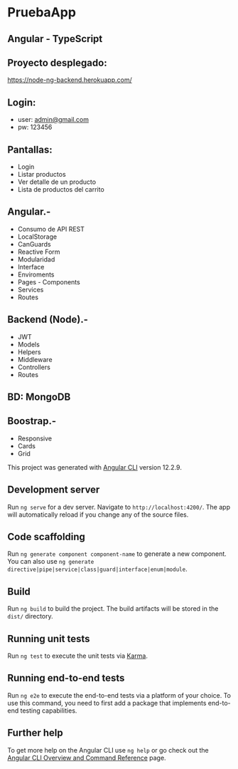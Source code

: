 # PruebaApp

## Angular - TypeScript

## Proyecto desplegado:
https://node-ng-backend.herokuapp.com/

## Login:
- user: admin@gmail.com
- pw: 123456

## Pantallas:
- Login
- Listar productos
- Ver detalle de un producto
- Lista de productos del carrito

## Angular.-
- Consumo de API REST
- LocalStorage
- CanGuards
- Reactive Form
- Modularidad
- Interface
- Enviroments
- Pages - Components
- Services
- Routes

## Backend (Node).- 
- JWT
- Models
- Helpers
- Middleware
- Controllers
- Routes

## BD: MongoDB

## Boostrap.-
- Responsive
- Cards
- Grid

This project was generated with [Angular CLI](https://github.com/angular/angular-cli) version 12.2.9.

## Development server

Run `ng serve` for a dev server. Navigate to `http://localhost:4200/`. The app will automatically reload if you change any of the source files.

## Code scaffolding

Run `ng generate component component-name` to generate a new component. You can also use `ng generate directive|pipe|service|class|guard|interface|enum|module`.

## Build

Run `ng build` to build the project. The build artifacts will be stored in the `dist/` directory.

## Running unit tests

Run `ng test` to execute the unit tests via [Karma](https://karma-runner.github.io).

## Running end-to-end tests

Run `ng e2e` to execute the end-to-end tests via a platform of your choice. To use this command, you need to first add a package that implements end-to-end testing capabilities.

## Further help

To get more help on the Angular CLI use `ng help` or go check out the [Angular CLI Overview and Command Reference](https://angular.io/cli) page.
